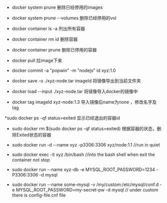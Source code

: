 
* docker system prune 删除已经停用的images
* docker system prune --volumes 删除已经停用的vol
* docker container ls -a 列出所有容器
* docker container rm id 删除容器
* docker container prune 删除已停用的容器
  
  
* docker pull 拉image下来
* docker commit -a "popwin" -m "nodejs" id xyz:1.0

* docker save -o ./xyz-node.tar imageId 将镜像导出到当前文件夹
* docker load --input ./xyz-node.tar 将镜像导入docker的镜像中
* docker tag imageId xyz-node:1.3 导入镜像后name为none ，修改名字及tag

*sudo docker ps -qf status=exited 显示已经退出的容器id



* sudo docker rm $(sudo docker ps -qf status=exited) 根据容器的状态，删除Exited状态的容器

* sudo docker run -d --name xyz -p3306:3306 xyz/node:1.1 //run in quiet
* sudo docker exec -it xyz /bin/bash //into the bash shell when exit the container not stop


* sudo docker run --name xyz-db -e MYSQL_ROOT_PASSWORD=1234 -P3306:3306 -d mysql

* sudo docker run --name some-mysql -v /my/custom:/etc/mysql/conf.d -e MYSQL_ROOT_PASSWORD=my-secret-pw -d mysql // under custom there is config-file.cnf file
